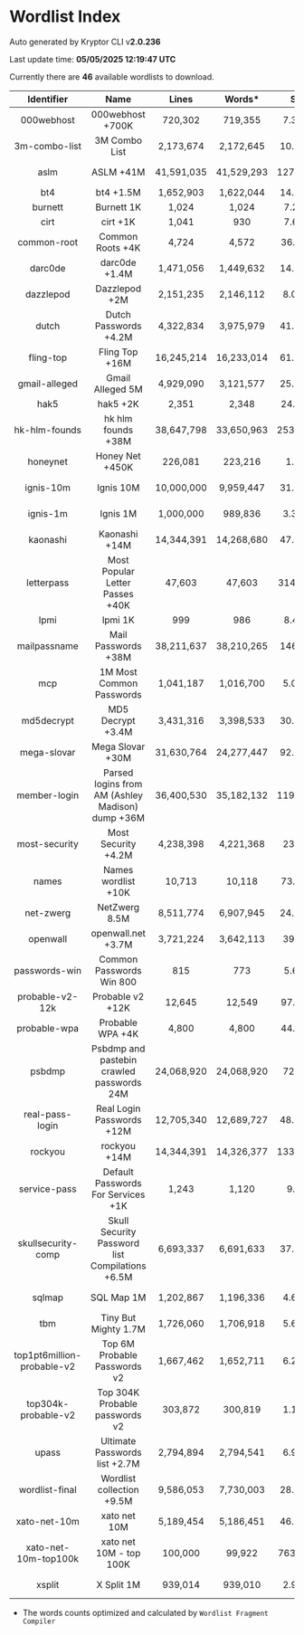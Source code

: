 # Wordlist Index

Auto generated by Kryptor CLI v**2.0.236**

Last update time: **05/05/2025 12:19:47 UTC**

Currently there are **46** available wordlists to download.

| Identifier | Name | Lines | Words* | Size | Download |
| :--------: | :--: | :---: | :----: | :--: | :------: |
| 000webhost | 000webhost +700K | 720,302 | 719,355 | 7.35MB | [Text File](https://github.com/kkrypt0nn/wordlists/raw/main/wordlists/passwords/000webhost.txt) |
| 3m-combo-list | 3M Combo List | 2,173,674 | 2,172,645 | 10.78MB | [Compressed File](https://download.weakpass.com/wordlists/1221/3,000,000%20%20combo%20list.txt.gz) |
| aslm | ASLM +41M | 41,591,035 | 41,529,293 | 127.21MB | [Compressed File](https://download.weakpass.com/wordlists/1926/ASLM.txt.7z) |
| bt4 | bt4 +1.5M | 1,652,903 | 1,622,044 | 14.94MB | [Text File](https://github.com/danielmiessler/SecLists/raw/master/Passwords/bt4-password.txt) |
| burnett | Burnett 1K | 1,024 | 1,024 | 7.24KB | [Text File](https://github.com/kkrypt0nn/wordlists/raw/main/wordlists/passwords/burnett.txt) |
| cirt | cirt +1K | 1,041 | 930 | 7.66KB | [Text File](https://github.com/danielmiessler/SecLists/raw/master/Passwords/cirt-default-passwords.txt) |
| common-root | Common Roots +4K | 4,724 | 4,572 | 36.13KB | [Text File](https://github.com/kkrypt0nn/wordlists/raw/main/wordlists/passwords/common_roots.txt) |
| darc0de | darc0de +1.4M | 1,471,056 | 1,449,632 | 14.37MB | [Text File](https://github.com/danielmiessler/SecLists/raw/master/Passwords/darkc0de.txt) |
| dazzlepod | Dazzlepod +2M | 2,151,235 | 2,146,112 | 8.07MB | [Compressed File](https://download.weakpass.com/wordlists/545/dazzlepod.txt.gz) |
| dutch | Dutch Passwords +4.2M | 4,322,834 | 3,975,979 | 41.16MB | [Text File](https://raw.githubusercontent.com/kkrypt0nn/wordlists/main/wordlists/passwords/dutch_passwords.txt) |
| fling-top | Fling Top +16M | 16,245,214 | 16,233,014 | 61.88MB | [Compressed File](https://download.weakpass.com/wordlists/1903/fling_top.txt.gz) |
| gmail-alleged | Gmail Alleged 5M | 4,929,090 | 3,121,577 | 25.28MB | [Compressed File](https://download.weakpass.com/wordlists/18/gmail-alleged.txt.gz) |
| hak5 | hak5 +2K | 2,351 | 2,348 | 24.13KB | [Text File](https://github.com/kkrypt0nn/wordlists/raw/main/wordlists/passwords/hak5.txt) |
| hk-hlm-founds | hk hlm founds +38M | 38,647,798 | 33,650,963 | 253.32MB | [Compressed File](https://download.weakpass.com/wordlists/1256/hk_hlm_founds.txt.gz) |
| honeynet | Honey Net +450K | 226,081 | 223,216 | 1.9MB | [Text File](https://github.com/kkrypt0nn/wordlists/raw/main/wordlists/passwords/honeynet.txt) |
| ignis-10m | Ignis 10M | 10,000,000 | 9,959,447 | 31.77MB | [Compressed File](https://download.weakpass.com/wordlists/1935/ignis-10M.txt.7z) |
| ignis-1m | Ignis 1M | 1,000,000 | 989,836 | 3.38MB | [Compressed File](https://download.weakpass.com/wordlists/1937/ignis-1M.txt.7z) |
| kaonashi | Kaonashi +14M | 14,344,391 | 14,268,680 | 47.71MB | [Compressed File](https://download.weakpass.com/wordlists/1938/kaonashi14M.txt.7z) |
| letterpass | Most Popular Letter Passes +40K | 47,603 | 47,603 | 314.52KB | [Text File](https://raw.githubusercontent.com/danielmiessler/SecLists/master/Passwords/Most-Popular-Letter-Passes.txt) |
| lpmi | lpmi 1K | 999 | 986 | 8.46KB | [Text File](https://github.com/kkrypt0nn/wordlists/raw/main/wordlists/passwords/ipmi_passwords.txt) |
| mailpassname | Mail Passwords +38M | 38,211,637 | 38,210,265 | 146.8MB | [Compressed File](https://download.weakpass.com/wordlists/1708/mailpassname.txt.gz) |
| mcp | 1M Most Common Passwords | 1,041,187 | 1,016,700 | 5.05MB | [Compressed File](https://download.weakpass.com/wordlists/308/1,4_Mio_most_common_passwords.txt.gz) |
| md5decrypt | MD5 Decrypt +3.4M | 3,431,316 | 3,398,533 | 30.78MB | [Text File](https://github.com/kkrypt0nn/wordlists/raw/main/wordlists/passwords/md5decryptor.txt) |
| mega-slovar | Mega Slovar +30M | 31,630,764 | 24,277,447 | 92.05MB | [Compressed File](https://download.weakpass.com/wordlists/387/mega_slovar.txt.gz) |
| member-login | Parsed logins from AM (Ashley Madison) dump +36M | 36,400,530 | 35,182,132 | 119.46MB | [Compressed File](https://download.weakpass.com/wordlists/1099/member_login.gz) |
| most-security | Most Security +4.2M | 4,238,398 | 4,221,368 | 23.5MB | [Compressed File](https://download.weakpass.com/wordlists/1214/most_security.gz) |
| names | Names wordlist +10K | 10,713 | 10,118 | 73.37KB | [Text File](https://github.com/danielmiessler/SecLists/raw/master/Usernames/Names/names.txt) |
| net-zwerg | NetZwerg 8.5M | 8,511,774 | 6,907,945 | 24.07MB | [Compressed File](https://download.weakpass.com/wordlists/510/NetZwerg.txt.gz) |
| openwall | openwall.net +3.7M | 3,721,224 | 3,642,113 | 39.1MB | [Text File](https://github.com/danielmiessler/SecLists/raw/master/Passwords/openwall.net-all.txt) |
| passwords-win | Common Passwords Win 800 | 815 | 773 | 5.63KB | [Text File](https://github.com/kkrypt0nn/wordlists/raw/main/wordlists/passwords/common_passwords_win.txt) |
| probable-v2-12k | Probable v2 +12K | 12,645 | 12,549 | 97.86KB | [Text File](https://raw.githubusercontent.com/danielmiessler/SecLists/751690ecf50ad191197af8d5cd1db03096bff1ec/Passwords/probable-v2-top12000.txt) |
| probable-wpa | Probable WPA +4K | 4,800 | 4,800 | 44.21KB | [Text File](https://github.com/kkrypt0nn/wordlists/raw/main/wordlists/passwords/probable_wpa.txt) |
| psbdmp | Psbdmp and pastebin crawled passwords 24M | 24,068,920 | 24,068,920 | 72.1MB | [Compressed File](https://download.weakpass.com/wordlists/1925/psbdmp.txt.7z) |
| real-pass-login | Real Login Passwords +12M | 12,705,340 | 12,689,727 | 48.27MB | [Compressed File](https://download.weakpass.com/wordlists/1711/real-pass_login.txt.gz) |
| rockyou | rockyou +14M | 14,344,391 | 14,326,377 | 133.44MB | [Text File](https://github.com/brannondorsey/naive-hashcat/releases/download/data/rockyou.txt) |
| service-pass | Default Passwords For Services +1K | 1,243 | 1,120 | 9.1KB | [Text File](https://github.com/kkrypt0nn/wordlists/raw/main/wordlists/passwords/default_passwords_for_services.txt) |
| skullsecurity-comp | Skull Security Password list Compilations +6.5M | 6,693,337 | 6,691,633 | 37.73MB | [Compressed File](https://download.weakpass.com/wordlists/671/SkullSecurityComp.gz) |
| sqlmap | SQL Map 1M | 1,202,867 | 1,196,336 | 4.64MB | [Compressed File](https://download.weakpass.com/wordlists/1136/sqlmap.txt.gz) |
| tbm | Tiny But Mighty 1.7M | 1,726,060 | 1,706,918 | 5.67MB | [Compressed File](https://download.weakpass.com/wordlists/696/TinyButMighty.txt.gz) |
| top1pt6million-probable-v2 | Top 6M Probable Passwords v2 | 1,667,462 | 1,652,711 | 6.24MB | [Compressed File](https://download.weakpass.com/wordlists/1855/Top1pt6Million-probable-v2.txt.gz) |
| top304k-probable-v2 | Top 304K Probable passwords v2 | 303,872 | 300,819 | 1.17MB | [Compressed File](https://download.weakpass.com/wordlists/1859/Top304Thousand-probable-v2.txt.gz) |
| upass | Ultimate Passwords list +2.7M | 2,794,894 | 2,794,541 | 6.93MB | [Compressed File](https://download.weakpass.com/wordlists/338/UltimatePasswordsList.txt.gz) |
| wordlist-final | Wordlist collection +9.5M | 9,586,053 | 7,730,003 | 28.32MB | [Compressed File](https://download.weakpass.com/wordlists/600/wordlist-final.txt.gz) |
| xato-net-10m | xato net 10M | 5,189,454 | 5,186,451 | 46.07MB | [Text File](https://github.com/danielmiessler/SecLists/raw/master/Passwords/xato-net-10-million-passwords.txt) |
| xato-net-10m-top100k | xato net 10M - top 100K | 100,000 | 99,922 | 763.55KB | [Text File](https://github.com/danielmiessler/SecLists/raw/master/Passwords/xato-net-10-million-passwords-100000.txt) |
| xsplit | X Split 1M | 939,014 | 939,010 | 2.99MB | [Compressed File](https://download.weakpass.com/wordlists/1189/xsplit.txt.gz) |

* The words counts optimized and calculated by `Wordlist Fragment Compiler`
